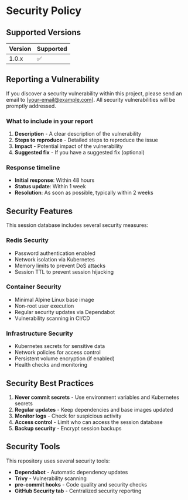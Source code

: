 # Security Policy

## Supported Versions

| Version | Supported          |
| ------- | ------------------ |
| 1.0.x   | :white_check_mark: |

## Reporting a Vulnerability

If you discover a security vulnerability within this project, please send an
email to [your-email@example.com]. All security vulnerabilities will be
promptly addressed.

### What to include in your report

1. **Description** - A clear description of the vulnerability
2. **Steps to reproduce** - Detailed steps to reproduce the issue
3. **Impact** - Potential impact of the vulnerability
4. **Suggested fix** - If you have a suggested fix (optional)

### Response timeline

- **Initial response**: Within 48 hours
- **Status update**: Within 1 week
- **Resolution**: As soon as possible, typically within 2 weeks

## Security Features

This session database includes several security measures:

### Redis Security

- Password authentication enabled
- Network isolation via Kubernetes
- Memory limits to prevent DoS attacks
- Session TTL to prevent session hijacking

### Container Security

- Minimal Alpine Linux base image
- Non-root user execution
- Regular security updates via Dependabot
- Vulnerability scanning in CI/CD

### Infrastructure Security

- Kubernetes secrets for sensitive data
- Network policies for access control
- Persistent volume encryption (if enabled)
- Health checks and monitoring

## Security Best Practices

1. **Never commit secrets** - Use environment variables and Kubernetes secrets
2. **Regular updates** - Keep dependencies and base images updated
3. **Monitor logs** - Check for suspicious activity
4. **Access control** - Limit who can access the session database
5. **Backup security** - Encrypt session backups

## Security Tools

This repository uses several security tools:

- **Dependabot** - Automatic dependency updates
- **Trivy** - Vulnerability scanning
- **pre-commit hooks** - Code quality and security checks
- **GitHub Security tab** - Centralized security reporting
